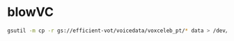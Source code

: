 # blowVC

```bash
gsutil -m cp -r gs://efficient-vot/voicedata/voxceleb_pt/* data > /dev/null 2>&1
```



